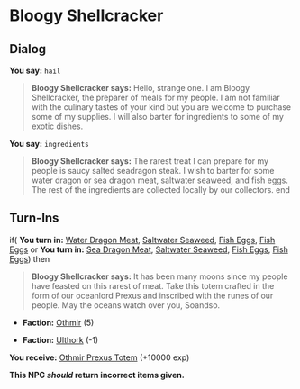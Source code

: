 # Bloogy Shellcracker
## Dialog

**You say:** `hail`



>**Bloogy Shellcracker says:** Hello, strange one. I am Bloogy Shellcracker, the preparer of meals for my people. I am not familiar with the culinary tastes of your kind but you are welcome to purchase some of my supplies. I will also barter for ingredients to some of my exotic dishes.

**You say:** `ingredients`



>**Bloogy Shellcracker says:** The rarest treat I can prepare for my people is saucy salted seadragon steak. I wish to barter for some water dragon or sea dragon meat, saltwater seaweed, and fish eggs. The rest of the ingredients are collected locally by our collectors.
end

## Turn-Ins





if( **You turn in:** [Water Dragon Meat](/item/22812), [Saltwater Seaweed](/item/19113), [Fish Eggs](/item/16498), [Fish Eggs](/item/16498) or  **You turn in:** [Sea Dragon Meat](/item/22813), [Saltwater Seaweed](/item/19113), [Fish Eggs](/item/16498), [Fish Eggs](/item/16498)) then


>**Bloogy Shellcracker says:** It has been many moons since my people have feasted on this rarest of meat. Take this totem crafted in the form of our oceanlord Prexus and inscribed with the runes of our people. May the oceans watch over you, Soandso.


* __Faction:__ [Othmir](/faction/432) (5)


* __Faction:__ [Ulthork](/faction/431) (-1)


 **You receive:**  [Othmir Prexus Totem](/item/28514) (+10000 exp)

**This NPC *should* return incorrect items given.**
